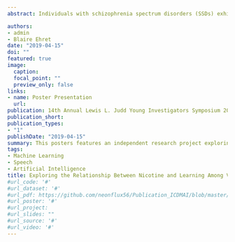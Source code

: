 ```yaml
---
abstract: Individuals with schizophrenia spectrum disorders (SSDs) exhibit impaired reinforcement learning and deficits in social cognition (Acheson, Twamley & Young, 2013). Additionally, neurocognitive problems in attention, memory, and executive functioning have been observed to occur in approximately 70% of persons with schizophrenia (Palmer, Healter, Kuck, & Braff, 1997), which can impact learning. Nicotine has learning-enhancing effects (Acheson et al., 2013.) and smoking prevalence is elevated in among persons with SSDs (de Leon & Diaz, 2005). Specifically, the alpha7 nicotinic acetylcholine receptor (nAChR) has been identified as a pro-cognitive target to augment reward-based learning in patients with schizophrenia (Acheson et al., 2013).Social Skills Training (SST) and Cognitive and Behavioral Social Skills Training (CBSST) have shown to be effective forms of treatment for this population. Consumer of these interventions develop their social and cognitive abilities through skill-based curricula and positive feedback, resulting in skill acquisition and enhanced quality of life (Benton & Schroeder, 1990; Dixon et al., 2010; Granholm et al., 2013). To these authors’ knowledge, no study to date has explored the relationship between nicotine use and reward-based learning associated with SST and CBSST among this population. Since this has not been examined in this population/setting, feasibility (i.e., enrollment, dropout, number of assessments completed) was also evaluated. Results derived from this study may facilitate the development of the VASDHS’ CORE program by highlighting observed differences in learning between nicotine versus non-nicotine users, potentially leading to the modification and delivery of current group curriculum to bridge these differences and improve quality of life.

authors:
- admin
- Blaire Ehret
date: "2019-04-15"
doi: ""
featured: true
image:
  caption: 
  focal_point: ""
  preview_only: false
links:
- name: Poster Presentation
  url: 
publication: 14th Annual Lewis L. Judd Young Investigators Symposium 2019
publication_short: 
publication_types:
- "1"
publishDate: "2019-04-15"
summary: This posters features an independent research project exploring relationship between nicotine and learning among Veterans with severe mental illness.
tags:
- Machine Learning
- Speech
- Artificial Intelligence
title: Exploring the Relationship Between Nicotine and Learning Among Veterans with Severe Mental Illness
#url_code: '#'
#url_dataset: '#'
#url_pdf: https://github.com/neonflux56/Publication_ICDMAI/blob/master/ICDMAI_2017_paper.pdf
#url_poster: '#'
#url_project: 
#url_slides: ""
#url_source: '#'
#url_video: '#'
---
```



